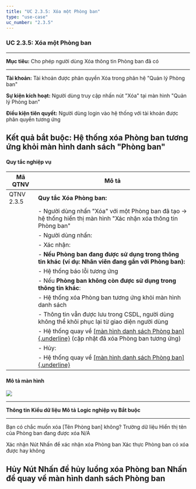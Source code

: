 ```yaml
---
title: "UC 2.3.5: Xóa một Phòng ban"
type: "use-case"
uc_number: "2.3.5"
---
```


### UC 2.3.5: Xóa một Phòng ban

  ---------------------------------------------------------------------------------------------------
  **Mục tiêu:**               Cho phép người dùng Xóa thông tin Phòng ban đã có
  --------------------------- -----------------------------------------------------------------------
  **Tài khoản:**              Tài khoản được phân quyền Xóa trong phân hệ "Quản lý Phòng ban"

  **Sự kiện kích hoạt:**      Người dùng truy cập nhấn nút "Xóa" tại màn hình "Quản lý Phòng ban"

  **Điều kiện tiên quyết:**   Người dùng login vào hệ thống với tài khoản được phân quyền tương ứng

  **Kết quả bắt buộc:**       Hệ thống xóa Phòng ban tương ứng khỏi màn hình danh sách "Phòng ban"
  ---------------------------------------------------------------------------------------------------

#### Quy tắc nghiệp vụ

| **Mã QTNV** | **Mô tả** |
| --- | --- |
| QTNV 2.3.5 | **Quy tắc Xóa Phòng ban:** |
|  | - Người dùng nhấn "Xóa" với một Phòng ban đã tạo → hệ thống hiển thị màn hình "Xác nhận xóa thông tin Phòng ban" |
|  | - Người dùng nhấn: |
|  | - Xác nhận: |
|  | - **Nếu Phòng ban đang được sử dụng trong thông tin khác (ví dụ: Nhân viên đang gắn với Phòng ban):** |
|  | - Hệ thống báo lỗi tương ứng |
|  | - Nếu **Phòng ban không còn được sử dụng trong thông tin khác**: |
|  | - Hệ thống xóa Phòng ban tương ứng khỏi màn hình danh sách |
|  | - Thông tin vẫn được lưu trong CSDL, người dùng không thể khôi phục lại từ giao diện người dùng |
|  | - Hệ thống quay về [[màn hình danh sách Phòng ban]{.underline}](#uc-2.3.1-xem-danh-sách-tìm-kiếm-phòng-ban) (cập nhật đã xóa Phòng ban tương ứng) |
|  | - Hủy: |
|  | - Hệ thống quay về [[màn hình danh sách Phòng ban]{.underline}](#uc-2.3.1-xem-danh-sách-tìm-kiếm-phòng-ban) |

#### Mô tả màn hình

![](media/image14.png)

  ---------------------------------------------------------------------------------------------------------------------------------------------------------------------------
  **Thông tin**                                   **Kiểu dữ liệu**   **Mô tả**                                  **Logic nghiệp vụ**                            **Bắt buộc**
  ----------------------------------------------- ------------------ ------------------------------------------ ---------------------------------------------- --------------
  Bạn có chắc muốn xóa \[Tên Phòng ban\] không?   Trường dữ liệu     Hiển thị tên của Phòng ban đang được xóa   N/A                                            

  Xác nhận                                        Nút                Nhấn để xác nhận xóa Phòng ban             Xác thực Phòng ban có xóa được hay không       

  Hủy                                             Nút                Nhấn để hủy luồng xóa Phòng ban            Nhấn để quay về màn hình danh sách Phòng ban   
  ---------------------------------------------------------------------------------------------------------------------------------------------------------------------------

